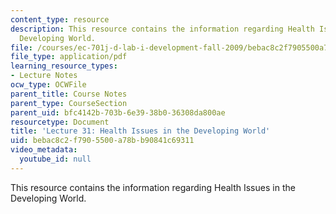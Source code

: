 ```yaml
---
content_type: resource
description: This resource contains the information regarding Health Issues in the
  Developing World.
file: /courses/ec-701j-d-lab-i-development-fall-2009/bebac8c2f7905500a78bb90841c69311_MITEC_701JF09_lec31_nb.pdf
file_type: application/pdf
learning_resource_types:
- Lecture Notes
ocw_type: OCWFile
parent_title: Course Notes
parent_type: CourseSection
parent_uid: bfc4142b-703b-6e39-38b0-36308da800ae
resourcetype: Document
title: 'Lecture 31: Health Issues in the Developing World'
uid: bebac8c2-f790-5500-a78b-b90841c69311
video_metadata:
  youtube_id: null
---
```

This resource contains the information regarding Health Issues in the Developing World.
